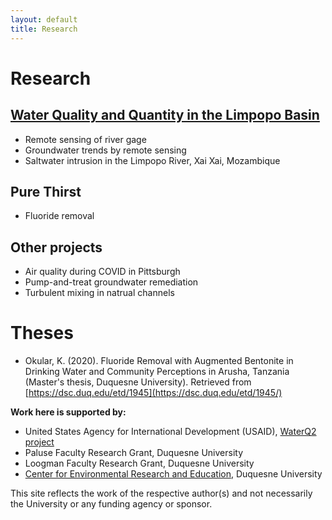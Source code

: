 ```yaml
---
layout: default
title: Research
---
```

# Research 

## [Water Quality and Quantity in the Limpopo Basin](http://www.duq.edu/limpopo)
- Remote sensing of river gage  
- Groundwater trends by remote sensing  
- Saltwater intrusion in the Limpopo River, Xai Xai, Mozambique  

## Pure Thirst  
- Fluoride removal  

## Other projects  
- Air quality during COVID in Pittsburgh
- Pump-and-treat groundwater remediation  
- Turbulent mixing in natrual channels  

# Theses  
- Okular, K. (2020). Fluoride Removal with Augmented Bentonite in Drinking Water and Community Perceptions in Arusha, Tanzania (Master's thesis, Duquesne University). Retrieved from [https://dsc.duq.edu/etd/1945](https://dsc.duq.edu/etd/1945/)  


**Work here is supported by:**
- United States Agency for International Development (USAID), [WaterQ2 project](http://www.duq.edu/limpopo)  
- Paluse Faculty Research Grant, Duquesne University  
- Loogman Faculty Research Grant, Duquesne University  
- [Center for Environmental Research and Education](http://www.duq.edu/cere), Duquesne University  

This site reflects the work of the respective author(s) and not necessarily the University or any funding agency or sponsor.  